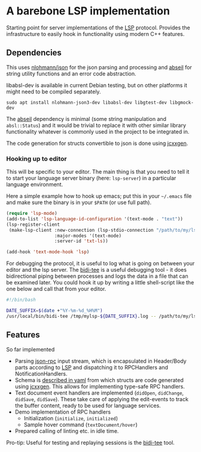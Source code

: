 A barebone LSP implementation
=============================

Starting point for server implementations of the [LSP] protocol. Provides
the infrastructure to easily hook in functionality using modern C++ features.

## Dependencies

This uses [nlohmann/json] for the json parsing and processing and [abseil]
for string utility functions and an error code abstraction.

libabsl-dev is available in current Debian testing, but on other platforms it
might need to be compiled separately.
```
sudo apt install nlohmann-json3-dev libabsl-dev libgtest-dev libgmock-dev
```

The [abseil] dependency is minimal (some string manipulation and `absl::Status`)
and it would be trivial to replace it with other similar library functionality
whatever is commonly used in the project to be integrated in.

The code generation for structs convertible to json is done using [jcxxgen].

### Hooking up to editor

This will be specific to your editor. The main thing is that you need to tell
it to start your language server binary (here: `lsp-server`) in a particular
language environment.

Here a simple example how to hook up emacs; put this in your `~/.emacs` file
and make sure the binary is in your `$PATH` (or use full path).

```lisp
(require 'lsp-mode)
(add-to-list 'lsp-language-id-configuration '(text-mode . "text"))
(lsp-register-client
 (make-lsp-client :new-connection (lsp-stdio-connection "/path/to/my/lsp-server")
                  :major-modes '(text-mode)
                  :server-id 'txt-ls))

(add-hook 'text-mode-hook 'lsp)
```

For debugging the protocol, it is useful to log what is going on between your
editor and the lsp server. The [bidi-tee] is a useful debugging tool - it does
bidirectional piping between processes and logs the data in a file that can
be examined later. You could hook it up by writing a little shell-script like
the one below and call that from your editor.

```bash
#!/bin/bash

DATE_SUFFIX=$(date +"%Y-%m-%d_%H%M")
/usr/local/bin/bidi-tee /tmp/mylsp-${DATE_SUFFIX}.log -- /path/to/my/lsp-server $@
```

## Features
So far implemented

  * Parsing [json-rpc] input stream, which is encapsulated in Header/Body
    parts according to [LSP] and dispatching it to RPCHandlers and
    NotificationHandlers.
  * Schema is [described in yaml](./lsp-protocol.yaml) from which structs
    are code generated using [jcxxgen]. This allows for implementing
    type-safe RPC handlers.
  * Text document event handlers are implemented (`didOpen`, `didChange`,
    `didSave`, `didSave`). These take care of applying the edit-events to
    track the buffer content, ready to be used for language services.
  * Demo implementation of RPC handlers
     - Initialization (`initialize`, `initialized`)
     - Sample hover command (`textDocument/hover`)
  * Prepared calling of linting etc. in idle time.

Pro-tip: Useful for testing and replaying sessions is the [bidi-tee] tool.

[LSP]: https://microsoft.github.io/language-server-protocol/specifications/specification-current/
[nlohmann/json]: https://github.com/nlohmann/json
[abseil]: https://abseil.io/
[json-rpc]: https://www.jsonrpc.org/specification
[jcxxgen]: https://github.com/hzeller/jcxxgen
[bidi-tee]: https://github.com/hzeller/bidi-tee
